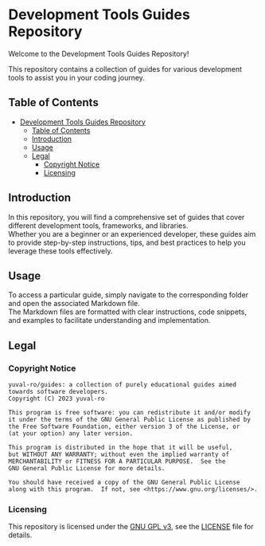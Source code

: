 # Development Tools Guides Repository

Welcome to the Development Tools Guides Repository!

This repository contains a collection of guides for various development tools to assist you in your coding journey.

## Table of Contents

- [Development Tools Guides Repository](#development-tools-guides-repository)
  - [Table of Contents](#table-of-contents)
  - [Introduction](#introduction)
  - [Usage](#usage)
  - [Legal](#legal)
    - [Copyright Notice](#copyright-notice)
    - [Licensing](#licensing)

## Introduction

In this repository, you will find a comprehensive set of guides that cover different development tools, frameworks, and libraries.  
Whether you are a beginner or an experienced developer, these guides aim to provide step-by-step instructions, tips, and best practices to help you leverage these tools effectively.

## Usage

To access a particular guide, simply navigate to the corresponding folder and open the associated Markdown file.  
The Markdown files are formatted with clear instructions, code snippets, and examples to facilitate understanding and implementation.

## Legal

### Copyright Notice

```
yuval-ro/guides: a collection of purely educational guides aimed towards software developers.
Copyright (C) 2023 yuval-ro

This program is free software: you can redistribute it and/or modify
it under the terms of the GNU General Public License as published by
the Free Software Foundation, either version 3 of the License, or
(at your option) any later version.

This program is distributed in the hope that it will be useful,
but WITHOUT ANY WARRANTY; without even the implied warranty of
MERCHANTABILITY or FITNESS FOR A PARTICULAR PURPOSE.  See the
GNU General Public License for more details.

You should have received a copy of the GNU General Public License
along with this program.  If not, see <https://www.gnu.org/licenses/>.
```

### Licensing

This repository is licensed under the [GNU GPL v3](https://www.gnu.org/licenses/gpl-3.0.txt), see the [LICENSE]() file for details.